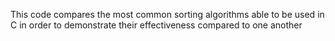 This code compares the most common sorting algorithms able to be used in C in order to demonstrate their effectiveness compared to one another